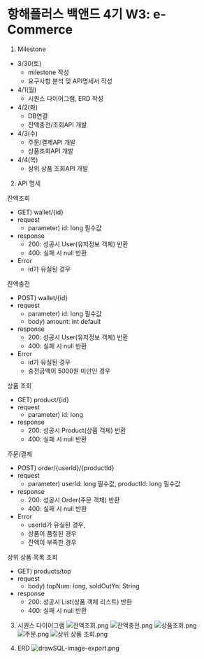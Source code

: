 # 항해플러스 백앤드 4기 W3: e-Commerce


1. Milestone
- 3/30(토)
  - milestone 작성
  - 요구사항 분석 및 API명세서 작성
- 4/1(월)
  - 시퀀스 다이어그램, ERD 작성
- 4/2(화)
  - DB연결 
  - 잔액충전/조회API 개발
- 4/3(수)
  - 주문/결제API 개발
  - 상품조회API 개발
- 4/4(목)
  - 상위 상품 조회API 개발



2. API 명세

잔액조회
- GET) wallet/{id}
- request
  - parameter) id: long 필수값
- response
  - 200: 성공시 User(유저정보 객체) 반환
  - 400: 실패 시 null 반환
- Error
  - id가 유실된 경우

잔액충전
- POST) wallet/{id}
- request
  - parameter) id: long 필수값
  - body) amount: int default
- response
  - 200: 성공시 User(유저정보 객체)  반환
  - 400: 실패 시 null 반환
- Error
  - id가 유실된 경우
  - 충전금액이 5000원 미만인 경우

상품 조회
- GET) product/{id}
- request
  - parameter) id: long
- response
  - 200: 성공시 Product(상품 객체) 반환
  - 400: 실패 시 null 반환

주문/결제
- POST) order/{userId}/{productId}
- request
  - parameter) userId: long 필수값, productId: long 필수값
- response
  - 200: 성공시 Order(주문 객체) 반환
  - 400: 실패 시 null 반환
- Error
  - userId가 유실된 경우,
  - 상품이 품절된 경우
  - 잔액이 부족한 경우

상위 상품 목록 조회
- GET) products/top
- request
  - body) topNum: long, soldOutYn: String
- response
  - 200: 성공시 List<Product>(상품 객체 리스트) 반환
  - 400: 실패 시 null 반환



3. 시퀀스 다이어그램
![잔액조회.png](..%2F%EC%8B%9C%ED%80%80%EC%8A%A4%20%EB%8B%A4%EC%9D%B4%EC%96%B4%EA%B7%B8%EB%9E%A8%2F%EC%9E%94%EC%95%A1%EC%A1%B0%ED%9A%8C.png)
![잔액충전.png](..%2F%EC%8B%9C%ED%80%80%EC%8A%A4%20%EB%8B%A4%EC%9D%B4%EC%96%B4%EA%B7%B8%EB%9E%A8%2F%EC%9E%94%EC%95%A1%EC%B6%A9%EC%A0%84.png)
![상품조회.png](..%2F%EC%8B%9C%ED%80%80%EC%8A%A4%20%EB%8B%A4%EC%9D%B4%EC%96%B4%EA%B7%B8%EB%9E%A8%2F%EC%83%81%ED%92%88%EC%A1%B0%ED%9A%8C.png)
![주문.png](..%2F%EC%8B%9C%ED%80%80%EC%8A%A4%20%EB%8B%A4%EC%9D%B4%EC%96%B4%EA%B7%B8%EB%9E%A8%2F%EC%A3%BC%EB%AC%B8.png)
![상위 상품 조회.png](..%2F%EC%8B%9C%ED%80%80%EC%8A%A4%20%EB%8B%A4%EC%9D%B4%EC%96%B4%EA%B7%B8%EB%9E%A8%2F%EC%83%81%EC%9C%84%20%EC%83%81%ED%92%88%20%EC%A1%B0%ED%9A%8C.png)



4. ERD
![drawSQL-image-export.png](..%2FERD%2FdrawSQL-image-export.png)


